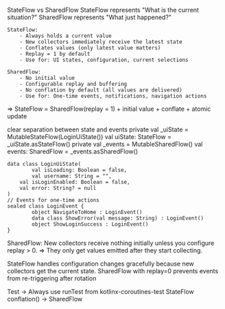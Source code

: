 StateFlow vs SharedFlow
	StateFlow represents "What is the current situation?"
	SharedFlow represents "What just happened?"

	StateFlow:
		- Always holds a current value
		- New collectors immediately receive the latest state
		- Conflates values (only latest value matters)
		- Replay = 1 by default
		- Use for: UI states, configuration, current selections

	SharedFlow:
		- No initial value
		- Configurable replay and buffering
		- No conflation by default (all values are delivered)
		- Use for: One-time events, notifications, navigation actions

=> StateFlow = SharedFlow(replay = 1) + initial value + conflate + atomic update

clear separation between state and events
	private val _uiState = MutableStateFlow(LoginUiState())
    	val uiState: StateFlow<LoginUiState> = _uiState.asStateFlow()
    	private val _events = MutableSharedFlow<LoginEvent>()
    	val events: SharedFlow<LoginEvent> = _events.asSharedFlow()

	data class LoginUiState(
    		val isLoading: Boolean = false,
    		val username: String = "",
		val isLoginEnabled: Boolean = false,
    	val error: String? = null
	)
	// Events for one-time actions
	sealed class LoginEvent {
    		object NavigateToHome : LoginEvent()
    		data class ShowError(val message: String) : LoginEvent()
    		object ShowLoginSuccess : LoginEvent()
	}

SharedFlow: New collectors receive nothing initially unless you configure replay > 0. 
=> They only get values emitted after they start collecting.

StateFlow handles configuration changes gracefully because new collectors get the current state. 
SharedFlow with replay=0 prevents events from re-triggering after rotation

Test -> Always use runTest from kotlinx-coroutines-test
StateFlow conflation() -> SharedFlow
